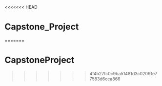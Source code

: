 <<<<<<< HEAD
# Capstone_Project
=======
# CapstoneProject
>>>>>>> 4f4b27fc0c9ba51481d3c02091e77583d6cca866
